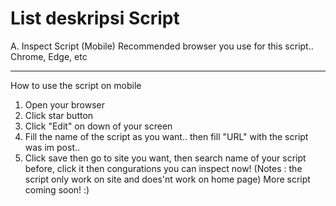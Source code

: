# List deskripsi Script
A. Inspect Script (Mobile)
Recommended browser you use for this script..
Chrome,
Edge,
etc

--------------------
How to use the script on mobile
1. Open your browser
2. Click star button
3. Click "Edit" on down of your screen
4. Fill the name of the script as you want.. then fill "URL" with the script was im post..
5. Click save then go to site you want, then search name of your script before, click it then congurations you can inspect now!
(Notes : the script only work on site and does'nt work on home page)
More script coming soon! :)
